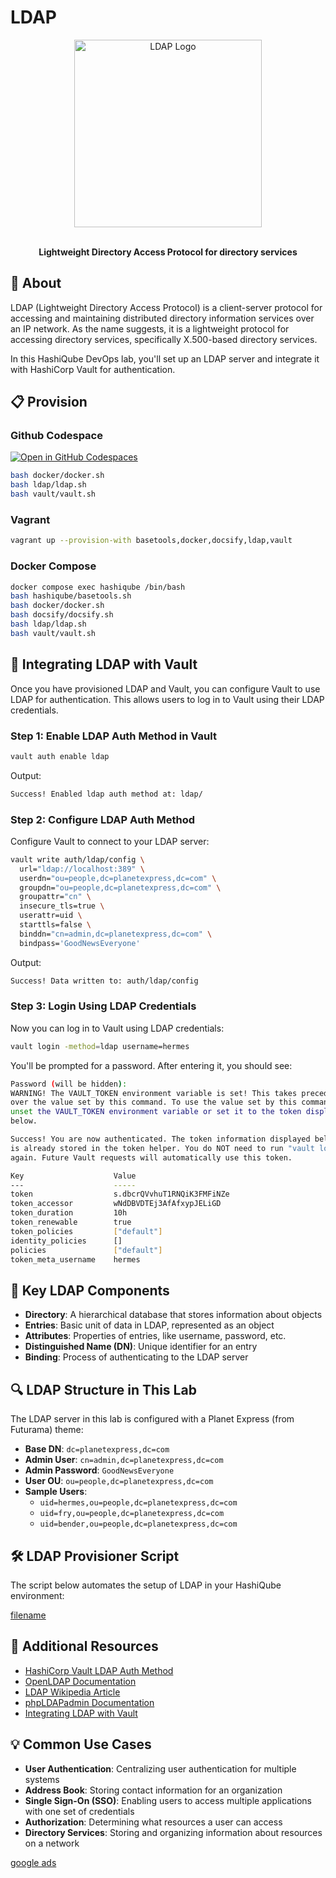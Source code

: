 # LDAP

<div align="center">
  <img src="images/ldap-logo.png" alt="LDAP Logo" width="300px">
  <br><br>
  <p><strong>Lightweight Directory Access Protocol for directory services</strong></p>
</div>

## 🚀 About

LDAP (Lightweight Directory Access Protocol) is a client-server protocol for accessing and maintaining distributed directory information services over an IP network. As the name suggests, it is a lightweight protocol for accessing directory services, specifically X.500-based directory services.

In this HashiQube DevOps lab, you'll set up an LDAP server and integrate it with HashiCorp Vault for authentication.

## 📋 Provision

<!-- tabs:start -->

### **Github Codespace**

[![Open in GitHub Codespaces](https://github.com/codespaces/badge.svg)](https://codespaces.new/star3am/hashiqube?quickstart=1)

```bash
bash docker/docker.sh
bash ldap/ldap.sh
bash vault/vault.sh
```

### **Vagrant**

```bash
vagrant up --provision-with basetools,docker,docsify,ldap,vault
```

### **Docker Compose**

```bash
docker compose exec hashiqube /bin/bash
bash hashiqube/basetools.sh
bash docker/docker.sh
bash docsify/docsify.sh
bash ldap/ldap.sh
bash vault/vault.sh
```

<!-- tabs:end -->

## 🔐 Integrating LDAP with Vault

Once you have provisioned LDAP and Vault, you can configure Vault to use LDAP for authentication. This allows users to log in to Vault using their LDAP credentials.

### Step 1: Enable LDAP Auth Method in Vault

```bash
vault auth enable ldap
```

Output:

```bash
Success! Enabled ldap auth method at: ldap/
```

### Step 2: Configure LDAP Auth Method

Configure Vault to connect to your LDAP server:

```bash
vault write auth/ldap/config \
  url="ldap://localhost:389" \
  userdn="ou=people,dc=planetexpress,dc=com" \
  groupdn="ou=people,dc=planetexpress,dc=com" \
  groupattr="cn" \
  insecure_tls=true \
  userattr=uid \
  starttls=false \
  binddn="cn=admin,dc=planetexpress,dc=com" \
  bindpass='GoodNewsEveryone'
```

Output:

```bash
Success! Data written to: auth/ldap/config
```

### Step 3: Login Using LDAP Credentials

Now you can log in to Vault using LDAP credentials:

```bash
vault login -method=ldap username=hermes
```

You'll be prompted for a password. After entering it, you should see:

```bash
Password (will be hidden):
WARNING! The VAULT_TOKEN environment variable is set! This takes precedence
over the value set by this command. To use the value set by this command,
unset the VAULT_TOKEN environment variable or set it to the token displayed
below.

Success! You are now authenticated. The token information displayed below
is already stored in the token helper. You do NOT need to run "vault login"
again. Future Vault requests will automatically use this token.

Key                    Value
---                    -----
token                  s.dbcrQVvhuT1RNQiK3FMFiNZe
token_accessor         wNdDBVDTEj3AfAfxypJELiGD
token_duration         10h
token_renewable        true
token_policies         ["default"]
identity_policies      []
policies               ["default"]
token_meta_username    hermes
```

## 🧩 Key LDAP Components

- **Directory**: A hierarchical database that stores information about objects
- **Entries**: Basic unit of data in LDAP, represented as an object
- **Attributes**: Properties of entries, like username, password, etc.
- **Distinguished Name (DN)**: Unique identifier for an entry
- **Binding**: Process of authenticating to the LDAP server

## 🔍 LDAP Structure in This Lab

The LDAP server in this lab is configured with a Planet Express (from Futurama) theme:

- **Base DN**: `dc=planetexpress,dc=com`
- **Admin User**: `cn=admin,dc=planetexpress,dc=com`
- **Admin Password**: `GoodNewsEveryone`
- **User OU**: `ou=people,dc=planetexpress,dc=com`
- **Sample Users**:
  - `uid=hermes,ou=people,dc=planetexpress,dc=com`
  - `uid=fry,ou=people,dc=planetexpress,dc=com`
  - `uid=bender,ou=people,dc=planetexpress,dc=com`

## 🛠️ LDAP Provisioner Script

The script below automates the setup of LDAP in your HashiQube environment:

[filename](ldap.sh ':include :type=code')

## 🔗 Additional Resources

- [HashiCorp Vault LDAP Auth Method](https://www.vaultproject.io/docs/auth/ldap.html)
- [OpenLDAP Documentation](https://www.openldap.org/doc/)
- [LDAP Wikipedia Article](https://en.wikipedia.org/wiki/Lightweight_Directory_Access_Protocol)
- [phpLDAPadmin Documentation](http://phpldapadmin.sourceforge.net/wiki/index.php/Main_Page)
- [Integrating LDAP with Vault](https://learn.hashicorp.com/tutorials/vault/ldap-auth)

## 💡 Common Use Cases

- **User Authentication**: Centralizing user authentication for multiple systems
- **Address Book**: Storing contact information for an organization
- **Single Sign-On (SSO)**: Enabling users to access multiple applications with one set of credentials
- **Authorization**: Determining what resources a user can access
- **Directory Services**: Storing and organizing information about resources on a network

[google ads](../googleads.html ':include :type=iframe width=100% height=300px')
